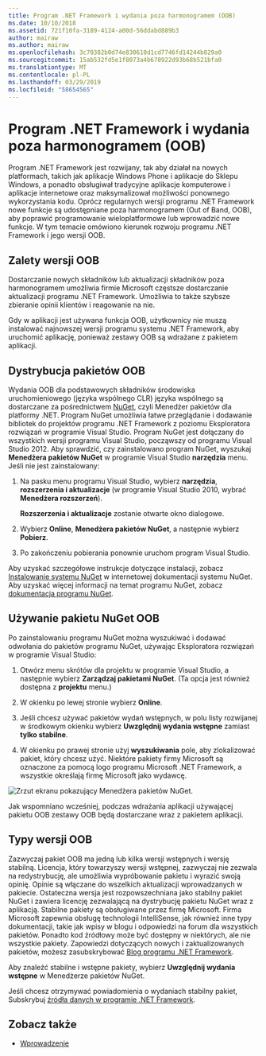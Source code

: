 ```yaml
---
title: Program .NET Framework i wydania poza harmonogramem (OOB)
ms.date: 10/10/2018
ms.assetid: 721f10fa-3189-4124-a00d-56ddabd889b3
author: mairaw
ms.author: mairaw
ms.openlocfilehash: 3c70382b0d74e830610d1cd7746fd14244b829a0
ms.sourcegitcommit: 15ab532fd5e1f8073a4b678922d93b68b521bfa0
ms.translationtype: MT
ms.contentlocale: pl-PL
ms.lasthandoff: 03/29/2019
ms.locfileid: "58654565"
---
```

# <a name="the-net-framework-and-out-of-band-releases"></a>Program .NET Framework i wydania poza harmonogramem (OOB)

Program .NET Framework jest rozwijany, tak aby działał na nowych platformach, takich jak aplikacje Windows Phone i aplikacje do Sklepu Windows, a ponadto obsługiwał tradycyjne aplikacje komputerowe i aplikacje internetowe oraz maksymalizował możliwości ponownego wykorzystania kodu. Oprócz regularnych wersji programu .NET Framework nowe funkcje są udostępniane poza harmonogramem (Out of Band, OOB), aby poprawić programowanie wieloplatformowe lub wprowadzić nowe funkcje. W tym temacie omówiono kierunek rozwoju programu .NET Framework i jego wersji OOB.

## <a name="advantages-of-oob-releases"></a>Zalety wersji OOB
 Dostarczanie nowych składników lub aktualizacji składników poza harmonogramem umożliwia firmie Microsoft częstsze dostarczanie aktualizacji programu .NET Framework. Umożliwia to także szybsze zbieranie opinii klientów i reagowanie na nie.

 Gdy w aplikacji jest używana funkcja OOB, użytkownicy nie muszą instalować najnowszej wersji programu systemu .NET Framework, aby uruchomić aplikację, ponieważ zestawy OOB są wdrażane z pakietem aplikacji.

## <a name="how-oob-packages-are-distributed"></a>Dystrybucja pakietów OOB
Wydania OOB dla podstawowych składników środowiska uruchomieniowego (języka wspólnego CLR) języka wspólnego są dostarczane za pośrednictwem [NuGet](https://www.nuget.org/), czyli Menedżer pakietów dla platformy .NET. Program NuGet umożliwia łatwe przeglądanie i dodawanie bibliotek do projektów programu .NET Framework z poziomu Eksploratora rozwiązań w programie Visual Studio. Program NuGet jest dołączany do wszystkich wersji programu Visual Studio, począwszy od programu Visual Studio 2012. Aby sprawdzić, czy zainstalowano program NuGet, wyszukaj **Menedżera pakietów NuGet** w programie Visual Studio **narzędzia** menu. Jeśli nie jest zainstalowany:

1.  Na pasku menu programu Visual Studio, wybierz **narzędzia**, **rozszerzenia i aktualizacje** (w programie Visual Studio 2010, wybrać **Menedżera rozszerzeń**).

     **Rozszerzenia i aktualizacje** zostanie otwarte okno dialogowe.

2.  Wybierz **Online**, **Menedżera pakietów NuGet**, a następnie wybierz **Pobierz**.

3.  Po zakończeniu pobierania ponownie uruchom program Visual Studio.

 Aby uzyskać szczegółowe instrukcje dotyczące instalacji, zobacz [Instalowanie systemu NuGet](/nuget/install-nuget-client-tools) w internetowej dokumentacji systemu NuGet. Aby uzyskać więcej informacji na temat programu NuGet, zobacz [dokumentacja programu NuGet](/nuget).

## <a name="using-a-nuget-oob-package"></a>Używanie pakietu NuGet OOB
 Po zainstalowaniu programu NuGet można wyszukiwać i dodawać odwołania do pakietów programu NuGet, używając Eksploratora rozwiązań w programie Visual Studio:

1.  Otwórz menu skrótów dla projektu w programie Visual Studio, a następnie wybierz **Zarządzaj pakietami NuGet**. (Ta opcja jest również dostępna z **projektu** menu.)

2.  W okienku po lewej stronie wybierz **Online**.

3.  Jeśli chcesz używać pakietów wydań wstępnych, w polu listy rozwijanej w środkowym okienku wybierz **Uwzględnij wydania wstępne** zamiast **tylko stabilne**.

4.  W okienku po prawej stronie użyj **wyszukiwania** pole, aby zlokalizować pakiet, który chcesz użyć. Niektóre pakiety firmy Microsoft są oznaczone za pomocą logo programu Microsoft .NET Framework, a wszystkie określają firmę Microsoft jako wydawcę.

 ![Zrzut ekranu pokazujący Menedżera pakietów NuGet.](./media/the-net-framework-and-out-of-band-releases/nuget-package-manager-dialog.png)

 Jak wspomniano wcześniej, podczas wdrażania aplikacji używającej pakietu OOB zestawy OOB będą dostarczane wraz z pakietem aplikacji.

## <a name="types-of-oob-releases"></a>Typy wersji OOB
 Zazwyczaj pakiet OOB ma jedną lub kilka wersji wstępnych i wersję stabilną. Licencja, który towarzyszy wersji wstępnej, zazwyczaj nie zezwala na redystrybucję, ale umożliwia wypróbowanie pakietu i wyrazić swoją opinię. Opinie są włączane do wszelkich aktualizacji wprowadzanych w pakiecie. Ostateczna wersja jest rozpowszechniana jako stabilny pakiet NuGet i zawiera licencję zezwalającą na dystrybucję pakietu NuGet wraz z aplikacją. Stabilne pakiety są obsługiwane przez firmę Microsoft. Firma Microsoft zapewnia obsługę technologii IntelliSense, jak również inne typy dokumentacji, takie jak wpisy w blogu i odpowiedzi na forum dla wszystkich pakietów. Ponadto kod źródłowy może być dostępny w niektórych, ale nie wszystkie pakiety. Zapowiedzi dotyczących nowych i zaktualizowanych pakietów, możesz zasubskrybować [Blog programu .NET Framework](https://devblogs.microsoft.com/dotnet/).

 Aby znaleźć stabilne i wstępne pakiety, wybierz **Uwzględnij wydania wstępne** w Menedżerze pakietów NuGet.

 Jeśli chcesz otrzymywać powiadomienia o wydaniach stabilny pakiet, Subskrybuj [źródła danych w programie .NET Framework](https://nuget.org/api/v2/curated-feeds/dotnetframework/Packages/).

## <a name="see-also"></a>Zobacz także

- [Wprowadzenie](../../../docs/framework/get-started/index.md)
